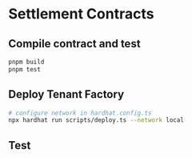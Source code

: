 # Settlement Contracts

## Compile contract and test
```bash
pnpm build
pnpm test
```

## Deploy Tenant Factory
 
```bash
# configure network in hardhat.config.ts
npx hardhat run scripts/deploy.ts --network local
```

## Test